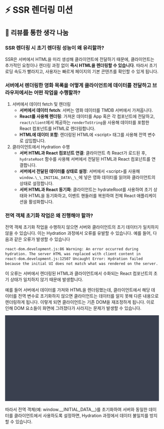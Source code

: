 # ⚡ SSR 렌더링 미션

## 👀 리뷰를 통한 생각 나눔

### SSR 렌더링 시 초기 렌더링 성능이 왜 유리할까?

SSR은 서버에서 HTML을 미리 생성해 클라이언트에 전달하기 때문에, 클라이언트는 추가적인 요청이나 렌더링 과정 없이 **즉시 HTML을 렌더링할 수 있습니다**. 따라서 초기 로딩 속도가 빨라지고, 사용자는 빠르게 페이지의 기본 콘텐츠를 확인할 수 있게 됩니다.

### 서버에서 렌더링한 영화 목록을 어떻게 클라이언트에 데이터를 전달하고 브라우저에서는 어떤 작업을 수행할까?

1. 서버에서 데이터 fetch 및 렌더링
   - **서버에서 데이터 fetch**: 서버는 영화 데이터를 TMDB 서버에서 가져옵니다.
   - **React를 사용해 렌더링**: 가져온 데이터를 App 혹은 각 컴포넌트에 전달하고, `react/client`에서 제공하는 `renderToString`을 사용해 데이터를 포함한 React 컴포넌트를 HTML로 렌더링합니다.
   - **HTML에 데이터 포함**: 렌더링된 HTML에 \<script\> 태그를 사용해 전역 변수로 삽입합니다.
2. 클라이언트에서 Hydration 수행
   - **서버 HTML과 React 컴포넌트 연결**: 클라이언트 측 React가 로드된 후, `hydrateRoot` 함수를 사용해 서버에서 전달된 HTML과 React 컴포넌트를 연결합니다.
   - **서버에서 전달된 데이터를 상태로 설정**: 서버에서 \<script\>를 사용해 `window.\_\_INITIAL_DATA\_\_`에 넣은 영화 데이터를 읽어와 클라이언트의 상태로 설정합니다.
   - **서버 HTML과 React 동기화**: 클라이언트는 hydrateRoot를 사용하여 초기 상태와 HTML을 동기화하고, 이벤트 핸들러를 복원하여 전체 React 애플리케이션을 활성화합니다.

### 전역 객체 초기화 작업은 왜 진행해야 할까?

전역 객체 초기화 작업을 수행하지 않으면 서버와 클라이언트의 초기 데이터가 일치하지 않을 수 있습니다. 이는 Hydration 과정에서 오류를 유발할 수 있습니다. 예를 들어, 다음과 같은 오류가 발생할 수 있습니다

```shell
react-dom.development.js:86 Warning: An error occurred during hydration. The server HTML was replaced with client content in
react-dom.development.js:12507 Uncaught Error: Hydration failed because the initial UI does not match what was rendered on the server.
```

이 오류는 서버에서 렌더링된 HTML과 클라이언트에서 수화되는 React 컴포넌트의 초기 상태가 일치하지 않기 때문에 발생합니다.

예를 들어 서버에서 데이터를 가져와 HTML을 렌더링했는데, 클라이언트에서 해당 데이터를 전역 변수로 초기화하지 않으면 클라이언트는 데이터를 알지 못해 다른 내용으로 렌더링하게 됩니다.
이렇게 되면 클라이언트는 기존 DOM을 재조정하게 됩니다. 이로 인해 DOM 요소들이 화면에 그려졌다가 사라지는 문제가 발생할 수 있습니다.

![](./hydration-error.gif)

따라서 전역 객체(예: window.\_\_INITIAL_DATA\_\_)를 초기화하여 서버와 동일한 데이터를 클라이언트에서 사용하도록 설정하면, Hydration 과정에서 데이터 불일치를 방지할 수 있습니다.
